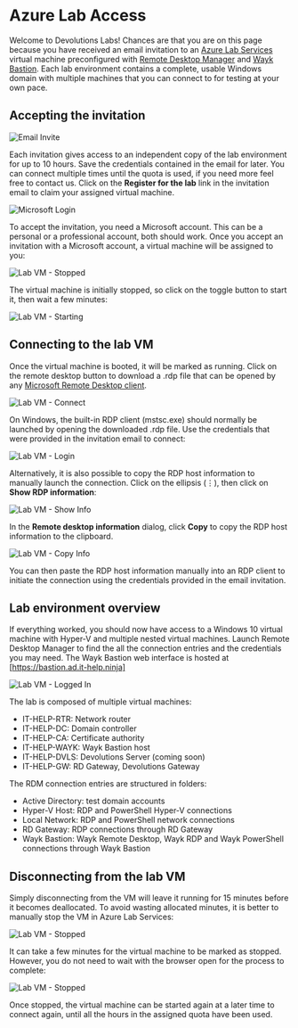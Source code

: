 # Azure Lab Access

Welcome to Devolutions Labs! Chances are that you are on this page because you have received an email invitation to an [Azure Lab Services](https://azure.microsoft.com/en-us/services/lab-services/) virtual machine preconfigured with [Remote Desktop Manager](https://remotedesktopmanager.com/) and [Wayk Bastion](https://wayk.devolutions.net/). Each lab environment contains a complete, usable Windows domain with multiple machines that you can connect to for testing at your own pace.

## Accepting the invitation

![Email Invite](./images/azure_lab_email_invite.png)

Each invitation gives access to an independent copy of the lab environment for up to 10 hours. Save the credentials contained in the email for later. You can connect multiple times until the quota is used, if you need more feel free to contact us. Click on the **Register for the lab** link in the invitation email to claim your assigned virtual machine.

![Microsoft Login](./images/azure_lab_invite_login.png)

To accept the invitation, you need a Microsoft account. This can be a personal or a professional account, both should work. Once you accept an invitation with a Microsoft account, a virtual machine will be assigned to you:

![Lab VM - Stopped](./images/azure_lab_vm_stopped.png)

The virtual machine is initially stopped, so click on the toggle button to start it, then wait a few minutes:

![Lab VM - Starting](./images/azure_lab_vm_starting.png)

## Connecting to the lab VM

Once the virtual machine is booted, it will be marked as running. Click on the remote desktop button to download a .rdp file that can be opened by any [Microsoft Remote Desktop client](https://docs.microsoft.com/en-us/windows-server/remote/remote-desktop-services/clients/remote-desktop-clients).

![Lab VM - Connect](./images/azure_lab_vm_connect.png)

On Windows, the built-in RDP client (mstsc.exe) should normally be launched by opening the downloaded .rdp file. Use the credentials that were provided in the invitation email to connect:

![Lab VM - Login](./images/azure_lab_vm_login.png)

Alternatively, it is also possible to copy the RDP host information to manually launch the connection. Click on the ellipsis (⋮), then click on **Show RDP information**:

![Lab VM - Show Info](./images/azure_lab_vm_show_info.png)

In the **Remote desktop information** dialog, click **Copy** to copy the RDP host information to the clipboard.

![Lab VM - Copy Info](./images/azure_lab_vm_copy_info.png)

You can then paste the RDP host information manually into an RDP client to initiate the connection using the credentials provided in the email invitation.

## Lab environment overview

If everything worked, you should now have access to a Windows 10 virtual machine with Hyper-V and multiple nested virtual machines. Launch Remote Desktop Manager to find the all the connection entries and the credentials you may need. The Wayk Bastion web interface is hosted at [https://bastion.ad.it-help.ninja]

![Lab VM - Logged In](./images/azure_lab_vm_logged_in.png)

The lab is composed of multiple virtual machines:

* IT-HELP-RTR: Network router
* IT-HELP-DC: Domain controller
* IT-HELP-CA: Certificate authority
* IT-HELP-WAYK: Wayk Bastion host
* IT-HELP-DVLS: Devolutions Server (coming soon)
* IT-HELP-GW: RD Gateway, Devolutions Gateway

The RDM connection entries are structured in folders:

* Active Directory: test domain accounts
* Hyper-V Host: RDP and PowerShell Hyper-V connections
* Local Network: RDP and PowerShell network connections
* RD Gateway: RDP connections through RD Gateway
* Wayk Bastion: Wayk Remote Desktop, Wayk RDP and Wayk PowerShell connections through Wayk Bastion

## Disconnecting from the lab VM

Simply disconnecting from the VM will leave it running for 15 minutes before it becomes deallocated. To avoid wasting allocated minutes, it is better to manually stop the VM in Azure Lab Services:

![Lab VM - Stopped](./images/azure_lab_vm_stopping.png)

It can take a few minutes for the virtual machine to be marked as stopped. However, you do not need to wait with the browser open for the process to complete:

![Lab VM - Stopped](./images/azure_lab_vm_stopped.png)

Once stopped, the virtual machine can be started again at a later time to connect again, until all the hours in the assigned quota have been used.